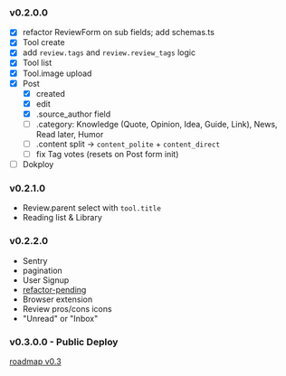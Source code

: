 ### v0.2.0.0

- [x] refactor ReviewForm on sub fields; add schemas.ts
- [x] Tool create
- [x] add `review.tags` and `review.review_tags` logic
- [x] Tool list
- [x] Tool.image upload
- [x] Post
	- [x] created
	- [x] edit
	- [x] .source_author field
    - [ ] .category: Knowledge (Quote, Opinion, Idea, Guide, Link), News, Read later, Humor
	- [ ] .content split -> `content_polite` + `content_direct`
	- [ ] fix Tag votes (resets on Post form init)
- [ ] Dokploy

### v0.2.1.0

- Review.parent select with `tool.title`
- Reading list & Library

### v0.2.2.0

- Sentry
- pagination
- User Signup
- [refactor-pending](/docs/refactor-pending.md)
- Browser extension
- Review pros/cons icons
- "Unread" or "Inbox"

### v0.3.0.0 - Public Deploy

[roadmap v0.3](/docs/roadmap/roadmap-v0.3-public.md)
